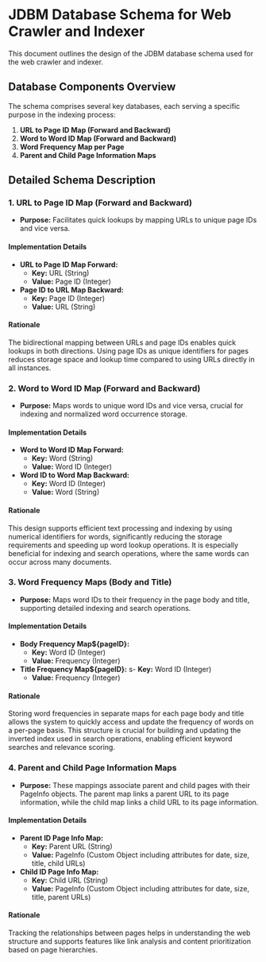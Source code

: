 # JDBM Database Schema for Web Crawler and Indexer

This document outlines the design of the JDBM database schema used for the web crawler and indexer.

## Database Components Overview

The schema comprises several key databases, each serving a specific purpose in the indexing process:

1. **URL to Page ID Map (Forward and Backward)**
2. **Word to Word ID Map (Forward and Backward)**
3. **Word Frequency Map per Page**
4. **Parent and Child Page Information Maps**

## Detailed Schema Description

### 1. URL to Page ID Map (Forward and Backward)

- **Purpose:** Facilitates quick lookups by mapping URLs to unique page IDs and vice versa.
  
#### Implementation Details
- **URL to Page ID Map Forward:** 
  - **Key:** URL (String)
  - **Value:** Page ID (Integer)
- **Page ID to URL Map Backward:** 
  - **Key:** Page ID (Integer)
  - **Value:** URL (String)

#### Rationale
The bidirectional mapping between URLs and page IDs enables quick lookups in both directions. Using page IDs as unique identifiers for pages reduces storage space and lookup time compared to using URLs directly in all instances.

### 2. Word to Word ID Map (Forward and Backward)

- **Purpose:** Maps words to unique word IDs and vice versa, crucial for indexing and normalized word occurrence storage.
  
#### Implementation Details
- **Word to Word ID Map Forward:** 
  - **Key:** Word (String)
  - **Value:** Word ID (Integer)
- **Word ID to Word Map Backward:** 
  - **Key:** Word ID (Integer)
  - **Value:** Word (String)

#### Rationale
This design supports efficient text processing and indexing by using numerical identifiers for words, significantly reducing the storage requirements and speeding up word lookup operations. It is especially beneficial for indexing and search operations, where the same words can occur across many documents.

### 3. Word Frequency Maps (Body and Title)

- **Purpose:** Maps word IDs to their frequency in the page body and title, supporting detailed indexing and search operations.
  
#### Implementation Details
- **Body Frequency Map${pageID}:** 
  - **Key:** Word ID (Integer)
  - **Value:** Frequency (Integer)
- **Title Frequency Map${pageID}:**
  s- **Key:** Word ID (Integer)
  - **Value:** Frequency (Integer)

#### Rationale
Storing word frequencies in separate maps for each page body and title allows the system to quickly access and update the frequency of words on a per-page basis. This structure is crucial for building and updating the inverted index used in search operations, enabling efficient keyword searches and relevance scoring.

### 4. Parent and Child Page Information Maps

- **Purpose:** These mappings associate parent and child pages with their PageInfo objects. The parent map links a parent URL to its page information, while the child map links a child URL to its page information.

#### Implementation Details
- **Parent ID Page Info Map:**
  - **Key:** Parent URL (String)
  - **Value:** PageInfo (Custom Object including attributes for date, size, title, child URLs)
- **Child ID Page Info Map:**
  - **Key:** Child URL (String)
  - **Value:** PageInfo (Custom Object including attributes for date, size, title, parent URLs)

#### Rationale
Tracking the relationships between pages helps in understanding the web structure and supports features like link analysis and content prioritization based on page hierarchies.


